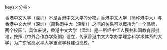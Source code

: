 keys:<分校>


香港中文大学（深圳）不是香港中文大学的分校。香港中文大学（简称港中大）与香港中文大学（深圳）（简称港中大（深圳））之间的关系可以概括为“一个品牌，两个校园”。具体来说，香港中文大学（深圳）是一所经中华人民共和国教育部批准，按照《中外合作办学条例》设立，传承香港中文大学办学理念和学术体系的大学，为广东省高水平大学重点学科建设高校。"